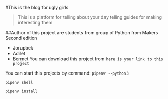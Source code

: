 #This is the blog for ugly girls
>This is a platform for telling about your day
>telling guides for making interesting them

##Author of this project are students from group of Python from Makers Second edition

* Jorupbek
* Adilet
* Bermet
You can download this project from
``here is your link to this project``

You can start this projects by command:
`pipenv --python3`

`pipenv shell`

`pipenv install`